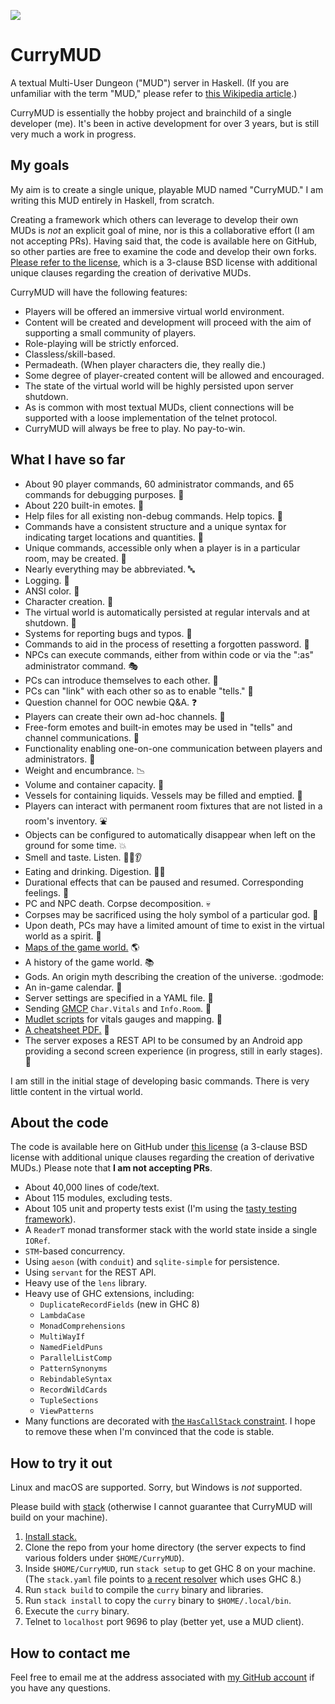 <a href="http://www.detroitlabs.com/"><img src="https://img.shields.io/badge/Sponsor-Detroit%20Labs-000000.svg"/></a>

# CurryMUD

A textual Multi-User Dungeon ("MUD") server in Haskell. (If you are unfamiliar with the term "MUD," please refer to [this Wikipedia article](http://en.wikipedia.org/wiki/MUD).)

CurryMUD is essentially the hobby project and brainchild of a single developer (me). It's been in active development for over 3 years, but is still very much a work in progress.

## My goals

My aim is to create a single unique, playable MUD named "CurryMUD." I am writing this MUD entirely in Haskell, from scratch.

Creating a framework which others can leverage to develop their own MUDs is _not_ an explicit goal of mine, nor is this a collaborative effort (I am not accepting PRs). Having said that, the code is available here on GitHub, so other parties are free to examine the code and develop their own forks. [Please refer to the license](https://github.com/jasonstolaruk/CurryMUD/blob/master/LICENSE), which is a 3-clause BSD license with additional unique clauses regarding the creation of derivative MUDs.

CurryMUD will have the following features:

* Players will be offered an immersive virtual world environment.
* Content will be created and development will proceed with the aim of supporting a small community of players.
* Role-playing will be strictly enforced.
* Classless/skill-based.
* Permadeath. (When player characters die, they really die.)
* Some degree of player-created content will be allowed and encouraged.
* The state of the virtual world will be highly persisted upon server shutdown.
* As is common with most textual MUDs, client connections will be supported with a loose implementation of the telnet protocol.
* CurryMUD will always be free to play. No pay-to-win.

## What I have so far

* About 90 player commands, 60 administrator commands, and 65 commands for debugging purposes. :1234:
* About 220 built-in emotes. :clap:
* Help files for all existing non-debug commands. Help topics. :information_desk_person:
* Commands have a consistent structure and a unique syntax for indicating target locations and quantities. :dart:
* Unique commands, accessible only when a player is in a particular room, may be created. :house_with_garden:
* Nearly everything may be abbreviated. :abc:
* Logging. :scroll:
* ANSI color. :red_circle:
* Character creation. :runner:
* The virtual world is automatically persisted at regular intervals and at shutdown. :floppy_disk:
* Systems for reporting bugs and typos. :bug:
* Commands to aid in the process of resetting a forgotten password. :passport_control:
* NPCs can execute commands, either from within code or via the ":as" administrator command. :performing_arts:
* PCs can introduce themselves to each other. :bow:
* PCs can "link" with each other so as to enable "tells." :link:
* Question channel for OOC newbie Q&A. :question:
* Players can create their own ad-hoc channels. :busts_in_silhouette:
* Free-form emotes and built-in emotes may be used in "tells" and channel communications. :clap:
* Functionality enabling one-on-one communication between players and administrators. :speech_balloon:
* Weight and encumbrance. :chart_with_downwards_trend:
* Volume and container capacity. :school_satchel:
* Vessels for containing liquids. Vessels may be filled and emptied. :wine_glass:
* Players can interact with permanent room fixtures that are not listed in a room's inventory. :fountain:
* Objects can be configured to automatically disappear when left on the ground for some time. :boom:
* Smell and taste. Listen. :nose::tongue::ear:
* Eating and drinking. Digestion. :bread::beer:
* Durational effects that can be paused and resumed. Corresponding feelings. :dizzy:
* PC and NPC death. Corpse decomposition. :skull:
* Corpses may be sacrificed using the holy symbol of a particular god. :pray:
* Upon death, PCs may have a limited amount of time to exist in the virtual world as a spirit. :angel:
* [Maps of the game world.](https://github.com/jasonstolaruk/CurryMUD/tree/master/maps) :earth_americas:
* A history of the game world. :books:
* Gods. An origin myth describing the creation of the universe. :godmode:
* An in-game calendar. :calendar:
* Server settings are specified in a YAML file. :no_bell:
* Sending [GMCP](https://www.gammon.com.au/gmcp) `Char.Vitals` and `Info.Room`. :satellite:
* [Mudlet scripts](https://github.com/jasonstolaruk/CurryMUD/tree/master/Mudlet) for vitals gauges and mapping. :scroll:
* [A cheatsheet PDF.](https://github.com/jasonstolaruk/CurryMUD/blob/master/cheatsheet/CurryMUD%20cheatsheet.pdf) :memo:
* The server exposes a REST API to be consumed by an Android app providing a second screen experience (in progress, still in early stages). :iphone:

I am still in the initial stage of developing basic commands. There is very little content in the virtual world.

## About the code

The code is available here on GitHub under [this license](https://github.com/jasonstolaruk/CurryMUD/blob/master/LICENSE) (a 3-clause BSD license with additional unique clauses regarding the creation of derivative MUDs.) Please note that **I am not accepting PRs**.

* About 40,000 lines of code/text.
* About 115 modules, excluding tests.
* About 105 unit and property tests exist (I'm using the [tasty testing framework](https://hackage.haskell.org/package/tasty)).
* A `ReaderT` monad transformer stack with the world state inside a single `IORef`.
* `STM`-based concurrency.
* Using `aeson` (with `conduit`) and `sqlite-simple` for persistence.
* Using `servant` for the REST API.
* Heavy use of the `lens` library.
* Heavy use of GHC extensions, including:
  * `DuplicateRecordFields` (new in GHC 8)
  * `LambdaCase`
  * `MonadComprehensions`
  * `MultiWayIf`
  * `NamedFieldPuns`
  * `ParallelListComp`
  * `PatternSynonyms`
  * `RebindableSyntax`
  * `RecordWildCards`
  * `TupleSections`
  * `ViewPatterns`
* Many functions are decorated with [the `HasCallStack` constraint](http://hackage.haskell.org/package/base-4.9.0.0/docs/GHC-Stack.html#t:HasCallStack). I hope to remove these when I'm convinced that the code is stable.

## How to try it out

Linux and macOS are supported. Sorry, but Windows is _not_ supported.

Please build with [stack](http://docs.haskellstack.org/en/stable/README.html) (otherwise I cannot guarantee that CurryMUD will build on your machine).

1. [Install stack.](http://docs.haskellstack.org/en/stable/install_and_upgrade/)
1. Clone the repo from your home directory (the server expects to find various folders under `$HOME/CurryMUD`).
1. Inside `$HOME/CurryMUD`, run `stack setup` to get GHC 8 on your machine. (The `stack.yaml` file points to [a recent resolver](https://www.stackage.org/snapshots) which uses GHC 8.)
1. Run `stack build` to compile the `curry` binary and libraries.
1. Run `stack install` to copy the `curry` binary to `$HOME/.local/bin`.
1. Execute the `curry` binary.
1. Telnet to `localhost` port 9696 to play (better yet, use a MUD client).

## How to contact me

Feel free to email me at the address associated with [my GitHub account](https://github.com/jasonstolaruk) if you have any questions.
